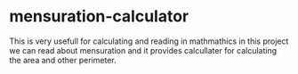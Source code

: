 # mensuration-calculator
This is very usefull for calculating and reading in mathmathics in this project we can read about mensuration and it 
provides calcullater for calculating the area and other perimeter.

